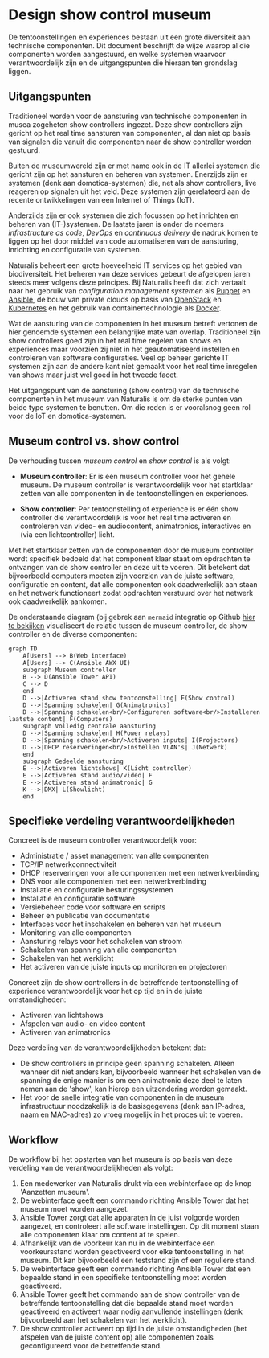 # Design show control museum

De tentoonstellingen en experiences bestaan uit een grote diversiteit aan
technische componenten. Dit document beschrijft de wijze waarop al die componenten
worden aangestuurd, en welke systemen waarvoor verantwoordelijk zijn en de
uitgangspunten die hieraan ten grondslag liggen.

## Uitgangspunten

Traditioneel worden voor de aansturing van technische componenten in musea
zogeheten show controllers ingezet. Deze show controllers zijn gericht op het
real time aansturen van componenten, al dan niet op basis van signalen die vanuit
die componenten naar de show controller worden gestuurd.

Buiten de museumwereld zijn er met name ook in de IT allerlei systemen die
gericht zijn op het aansturen en beheren van systemen. Enerzijds zijn er
systemen (denk aan domotica-systemen) die, net als show controllers, live reageren
op signalen uit het veld. Deze systemen zijn gerelateerd aan de recente
ontwikkelingen van een Internet of Things (IoT).

Anderzijds zijn er ook systemen die zich focussen op het inrichten en beheren van
(IT-)systemen. De laatste jaren is onder de noemers *infrastructure as code*,
*DevOps* en *continuous delivery* de nadruk komen te liggen op het door middel
van code automatiseren van de aansturing, inrichting en configuratie van
systemen.

Naturalis beheert een grote hoeveelheid IT services op het gebied van
biodiversiteit. Het beheren van deze services gebeurt de afgelopen jaren steeds
meer volgens deze principes. Bij Naturalis heeft dat zich vertaalt naar het
gebruik van *configuration management systemen* als
[Puppet](https://puppet.com/) en [Ansible](https://www.ansible.com/), de bouw
van private clouds op basis van [OpenStack](https://www.openstack.org/) en
[Kubernetes](https://kubernetes.io/) en het gebruik van containertechnologie als
[Docker](https://www.docker.com/).

Wat de aansturing van de componenten in het museum betreft vertonen de hier
genoemde systemen een belangrijke mate van overlap. Traditioneel zijn show
controllers goed zijn in het real time regelen van shows en experiences maar
voorzien zij niet in het geautomatiseerd instellen en controleren van software
configuraties. Veel op beheer gerichte IT systemen zijn aan de andere kant niet
gemaakt voor het real time inregelen van shows maar juist wel goed in het tweede
facet.

Het uitgangspunt van de aansturing (show control) van de technische componenten
in het museum van Naturalis is om de sterke punten van beide type systemen te
benutten. Om die reden is er vooralsnog geen rol voor de IoT en
domotica-systemen.

## Museum control vs. show control

De verhouding tussen *museum control* en *show control* is als volgt:

* **Museum controller**: Er is één museum controller voor het gehele museum. De
  museum controller is verantwoordelijk voor het startklaar zetten van alle componenten in de
  tentoonstellingen en experiences.

* **Show controller**: Per tentoonstelling of experience is er één
  show controller die verantwoordelijk is voor het real time activeren en
  controleren van video- en audiocontent, animatronics, interactives en (via een
  lichtcontroller) licht.

Met het startklaar zetten van de componenten door de museum controller wordt
specifiek bedoeld dat het component klaar staat om opdrachten te ontvangen van
de show controller en deze uit te voeren. Dit betekent dat bijvoorbeeld
computers moeten zijn voorzien van de juiste software, configuratie en content,
dat alle componenten ook daadwerkelijk aan staan en het netwerk functioneert zodat
opdrachten verstuurd over het netwerk ook daadwerkelijk aankomen.

De onderstaande diagram (bij gebrek aan `mermaid` integratie op Github [hier te
bekijken](https://mermaidjs.github.io/mermaid-live-editor/#/view/eyJjb2RlIjoiZ3JhcGggVERcbiAgICBBW1VzZXJzXSAtLT4gQihXZWIgaW50ZXJmYWNlKVxuICAgIEFbVXNlcnNdIC0tPiBDKEFuc2libGUgQVdYIFVJKVxuICAgIHN1YmdyYXBoIE11c2V1bSBjb250cm9sbGVyXG4gICAgQiAtLT4gRChBbnNpYmxlIFRvd2VyIEFQSSlcbiAgICBDIC0tPiBEXG4gICAgZW5kXG4gICAgRCAtLT58QWN0aXZlcmVuIHN0YW5kIHNob3cgdGVudG9vbnN0ZWxsaW5nfCBFKFNob3cgY29udHJvbClcbiAgICBEIC0tPnxTcGFubmluZyBzY2hha2VsZW58IEcoQW5pbWF0cm9uaWNzKVxuICAgIEQgLS0-fFNwYW5uaW5nIHNjaGFrZWxlbjxici8-Q29uZmlndXJlcmVuIHNvZnR3YXJlPGJyLz5JbnN0YWxsZXJlbiBsYWF0c3RlIGNvbnRlbnR8IEYoQ29tcHV0ZXJzKVxuICAgIHN1YmdyYXBoIFZvbGxlZGlnIGNlbnRyYWxlIGFhbnN0dXJpbmdcbiAgICBEIC0tPnxTcGFubmluZyBzY2hha2VsZW58IEgoUG93ZXIgcmVsYXlzKVxuICAgIEQgLS0-fFNwYW5uaW5nIHNjaGFrZWxlbjxici8-QWN0aXZlcmVuIGlucHV0c3wgSShQcm9qZWN0b3JzKVxuICAgIEQgLS0-fERIQ1AgcmVzZXJ2ZXJpbmdlbjxici8-SW5zdGVsbGVuIFZMQU4nc3wgSihOZXR3ZXJrKVxuICAgIGVuZFxuICAgIHN1YmdyYXBoIEdlZGVlbGRlIGFhbnN0dXJpbmdcbiAgICBFIC0tPnxBY3RpdmVyZW4gbGljaHRzaG93c3wgSyhMaWNodCBjb250cm9sbGVyKVxuICAgIEUgLS0-fEFjdGl2ZXJlbiBzdGFuZCBhdWRpby92aWRlb3wgRlxuICAgIEUgLS0-fEFjdGl2ZXJlbiBzdGFuZCBhbmltYXRyb25pY3wgR1xuICAgIEsgLS0-fERNWHwgTChTaG93bGljaHQpXG4gICAgZW5kIiwibWVybWFpZCI6eyJ0aGVtZSI6ImRlZmF1bHQifX0)
visualiseert de relatie tussen de museum controller, de show controller en de
diverse componenten:

```mermaid
graph TD
    A[Users] --> B(Web interface)
    A[Users] --> C(Ansible AWX UI)
    subgraph Museum controller
    B --> D(Ansible Tower API)
    C --> D
    end
    D -->|Activeren stand show tentoonstelling| E(Show control)
    D -->|Spanning schakelen| G(Animatronics)
    D -->|Spanning schakelen<br/>Configureren software<br/>Installeren laatste content| F(Computers)
    subgraph Volledig centrale aansturing
    D -->|Spanning schakelen| H(Power relays)
    D -->|Spanning schakelen<br/>Activeren inputs| I(Projectors)
    D -->|DHCP reserveringen<br/>Instellen VLAN's| J(Netwerk)
    end
    subgraph Gedeelde aansturing
    E -->|Activeren lichtshows| K(Licht controller)
    E -->|Activeren stand audio/video| F
    E -->|Activeren stand animatronic| G
    K -->|DMX| L(Showlicht)
    end
```
## Specifieke verdeling verantwoordelijkheden

Concreet is de museum controller verantwoordelijk voor:

* Administratie / asset management van alle componenten
* TCP/IP netwerkconnectiviteit
* DHCP reserveringen voor alle componenten met een netwerkverbinding
* DNS voor alle componenten met een netwerkverbinding
* Installatie en configuratie besturingssystemen
* Installatie en configuratie software
* Versiebeheer code voor software en scripts
* Beheer en publicatie van documentatie
* Interfaces voor het inschakelen en beheren van het museum
* Monitoring van alle componenten
* Aansturing relays voor het schakelen van stroom
* Schakelen van spanning van alle componenten
* Schakelen van het werklicht
* Het activeren van de juiste inputs op monitoren en projectoren

Concreet zijn de show controllers in de betreffende tentoonstelling of
experience verantwoordelijk voor het op tijd en in de juiste omstandigheden:

* Activeren van lichtshows
* Afspelen van audio- en video content
* Activeren van animatronics

Deze verdeling van de verantwoordelijkheden betekent dat:

* De show controllers in principe geen spanning schakelen. Alleen wanneer dit
  niet anders kan, bijvoorbeeld wanneer het schakelen van de spanning de
  enige manier is om een animatronic deze deel te laten nemen aan de 'show', kan
  hierop een uitzondering worden gemaakt.
* Het voor de snelle integratie van componenten in de museum infrastructuur
  noodzakelijk is de basisgegevens (denk aan IP-adres, naam en MAC-adres) zo
  vroeg mogelijk in het proces uit te voeren.

## Workflow

De workflow bij het opstarten van het museum is op basis van deze verdeling van
de verantwoordelijkheden als volgt:

1. Een medewerker van Naturalis drukt via een webinterface op de knop 'Aanzetten
   museum'.
2. De webinterface geeft een commando richting Ansible Tower dat het museum moet
   worden aangezet.
3. Ansible Tower zorgt dat alle apparaten in de juist volgorde worden aangezet,
   en controleert alle software instellingen. Op dit moment staan alle
   componenten klaar om content af te spelen.
4. Afhankelijk van de voorkeur kan nu in de webinterface een voorkeursstand
   worden geactiveerd voor elke tentoonstelling in het museum. Dit kan
   bijvoorbeeld een teststand zijn of een reguliere stand.
5. De webinterface geeft een commando richting Ansible Tower dat een bepaalde
   stand in een specifieke tentoonstelling moet worden geactiveerd.
6. Ansible Tower geeft het commando aan de show controller van de betreffende
   tentoonstelling dat die bepaalde stand moet worden geactiveerd en activeert
   waar nodig aanvullende instellingen (denk bijvoorbeeld aan het schakelen van
   het werklicht).
7. De show controller activeert op tijd in de juiste omstandigheden (het
   afspelen van de juiste content op) alle componenten zoals geconfigureerd voor
   de betreffende stand.
